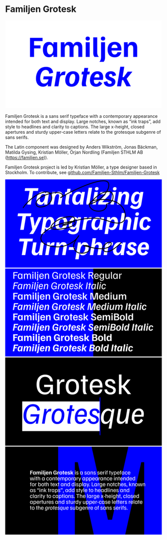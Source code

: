 # Familjen Grotesk

![Familjen Grotesk](https://github.com/Familjen-Sthlm/Familjen-Grotesk/blob/master/documentation/fg_aw-001.png)

Familjen Grotesk is a sans serif typeface with a contemporary appearance intended for both text and display. Large notches, known as “ink traps”, add style to headlines and clarity to captions. The large x-height, closed apertures and sturdy upper-case letters relate to 
the grotesque subgenre of sans serifs.

The Latin component was designed by Anders Wikström, Jonas Bäckman, Matilda Gysing, Kristian Möller, Örjan Nordling (Familjen STHLM AB (https://familjen.se)). 

Familjen Grotesk project is led by Kristian Möller, a type designer based in Stockholm. 
To contribute, see [github.com/Familjen-Sthlm/Familjen-Grotesk](https://github.com/Familjen-Sthlm/Familjen-Grotesk)

![Familjen Grotesk](https://github.com/Familjen-Sthlm/Familjen-Grotesk/blob/master/documentation/fg_aw-002.png)
![Familjen Grotesk](https://github.com/Familjen-Sthlm/Familjen-Grotesk/blob/master/documentation/fg_aw-003.png)
![Familjen Grotesk](https://github.com/Familjen-Sthlm/Familjen-Grotesk/blob/master/documentation/fg_aw-004.png)
![Familjen Grotesk](https://github.com/Familjen-Sthlm/Familjen-Grotesk/blob/master/documentation/fg_aw-005.png)